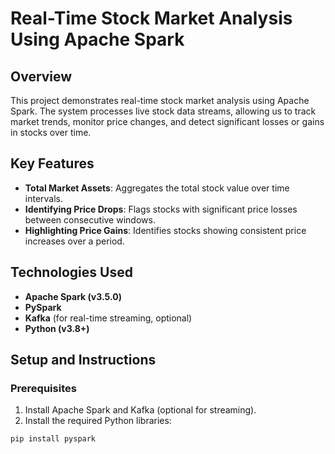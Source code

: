# **Real-Time Stock Market Analysis Using Apache Spark**

## **Overview**

This project demonstrates real-time stock market analysis using Apache Spark. The system processes live stock data streams, allowing us to track market trends, monitor price changes, and detect significant losses or gains in stocks over time.

## **Key Features**

- **Total Market Assets**: Aggregates the total stock value over time intervals.
- **Identifying Price Drops**: Flags stocks with significant price losses between consecutive windows.
- **Highlighting Price Gains**: Identifies stocks showing consistent price increases over a period.

## **Technologies Used**

- **Apache Spark (v3.5.0)**
- **PySpark**
- **Kafka** (for real-time streaming, optional)
- **Python (v3.8+)**

## **Setup and Instructions**

### **Prerequisites**

1. Install Apache Spark and Kafka (optional for streaming).
2. Install the required Python libraries:

```bash
pip install pyspark
